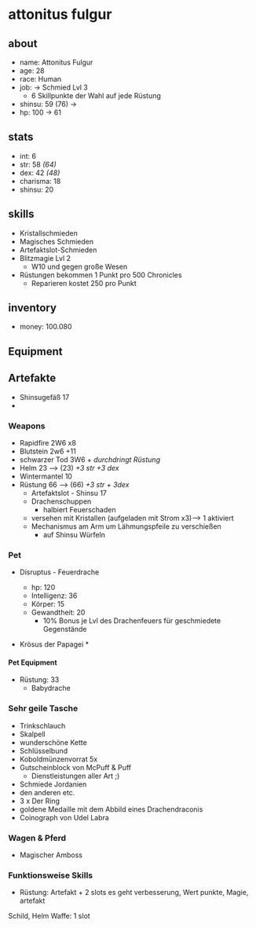 
# attonitus fulgur 

## about
* name: Attonitus Fulgur
* age: 28
* race: Human
* job: -> Schmied Lvl 3
  * 6 Skillpunkte der Wahl auf jede Rüstung
* shinsu: 59 (76) -> 
* hp: 100 -> 61
 
## stats

* int: 6
* str: 58 _(64)_
* dex: 42 _(48)_
* charisma: 18
* shinsu: 20
 
## skills

* Kristallschmieden
* Magisches Schmieden
* Artefaktslot-Schmieden
* Blitzmagie Lvl 2
  * W10 und gegen große Wesen
* Rüstungen bekommen 1 Punkt pro 500 Chronicles
  * Reparieren kostet 250 pro Punkt

## inventory
* money: 100.080

## Equipment

## Artefakte
* Shinsugefäß 17
* 

### Weapons

* Rapidfire                2W6 x8
* Blutstein                2w6 +11
* schwarzer Tod            3W6 + _durchdringt Rüstung_
* Helm                     23 --> (23) _+3 str +3 dex_
* Wintermantel             10
* Rüstung                  66 --> (66) _+3 str + 3dex_
  * Artefaktslot - Shinsu 17
  * Drachenschuppen
    * halbiert Feuerschaden
  * versehen mit Kristallen (aufgeladen mit Strom x3)--> 1 aktiviert
  * Mechanismus am Arm um Lähmungspfeile zu verschießen 
    * auf Shinsu Würfeln

### Pet

* Disruptus - Feuerdrache 
  * hp:          120
  * Intelligenz: 36
  * Körper:      15
  * Gewandtheit: 20
      * 10% Bonus je Lvl des Drachenfeuers für geschmiedete Gegenstände
      
* Krösus der Papagei
  *

#### Pet Equipment
 
* Rüstung: 33
  * Babydrache
    
    
### Sehr geile Tasche

* Trinkschlauch
* Skalpell
* wunderschöne Kette
* Schlüsselbund
* Koboldmünzenvorrat 5x
* Gutscheinblock von McPuff & Puff
  * Dienstleistungen aller Art ;)   
* Schmiede Jordanien
* den anderen etc.
* 3 x Der Ring
* goldene Medaille mit dem Abbild eines Drachendraconis
* Coinograph von Udel Labra 

### Wagen & Pferd

* Magischer Amboss

### Funktionsweise Skills
* Rüstung: 
Artefakt + 2 slots es geht verbesserung, 
Wert punkte, Magie, artefakt

Schild, Helm Waffe: 1 slot 


